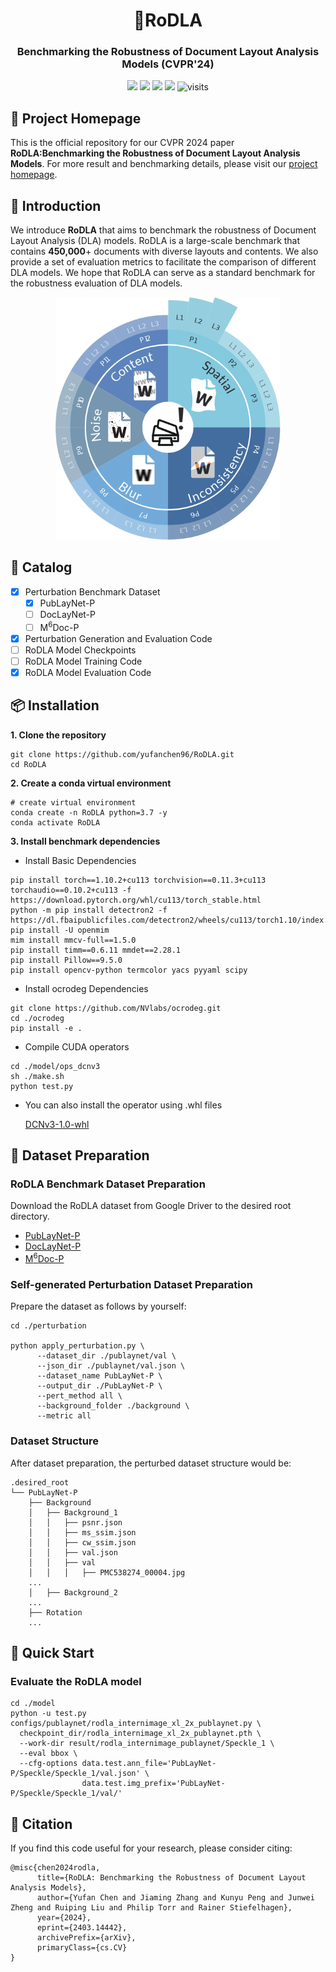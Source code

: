 <h1 align="center">📓RoDLA</h1>
<h3 align="center">Benchmarking the Robustness of Document Layout Analysis Models (CVPR'24)</h3>

<p align="center">
    <a href="https://arxiv.org/pdf/2403.14442.pdf">
    <img src="https://img.shields.io/badge/PDF-arXiv-brightgreen" /></a>
    <a href="https://yufanchen96.github.io/projects/RoDLA/">
    <img src="https://img.shields.io/badge/Project-Homepage-red" /></a>
    <a href="https://pytorch.org/get-started/previous-versions/#linux-and-windows">
    <img src="https://img.shields.io/badge/Framework-PyTorch%201.10.2-orange" /></a>
    <a href="https://github.com/yufanchen96/RoDLA/blob/main/LICENSE">
    <img src="https://img.shields.io/badge/License-Apache_2.0-blue.svg" /></a>
    <img alt="visits" src="https://hits.seeyoufarm.com/api/count/incr/badge.svg?url=https%3A%2F%2Fgithub.com%2Fyufanchen96%2FRoDLA&count_bg=%23A53DC8&title_bg=%23555555&icon=&icon_color=%23E7E7E7&title=Visits&edge_flat=false">
</p>

## 🏡 Project Homepage

This is the official repository for our CVPR 2024 paper **RoDLA:Benchmarking the Robustness of Document Layout Analysis Models**. For more result and benchmarking details, please visit our [project homepage](https://yufanchen96.github.io/projects/RoDLA/).
    
## 🔎 Introduction
We introduce **RoDLA** that aims to benchmark the robustness of Document Layout Analysis (DLA) models. RoDLA is a large-scale benchmark that contains **450,000**+ documents with diverse layouts and contents. 
We also provide a set of evaluation metrics to facilitate the comparison of different DLA models. We hope that RoDLA can serve as a standard benchmark for the robustness evaluation of DLA models.
<p align="center">
    <img src="assets/benchmark_v2.png" width="360" />
</p>

## 📝 Catalog
- [x] Perturbation Benchmark Dataset
  - [x] PubLayNet-P
  - [ ] DocLayNet-P
  - [ ] M<sup>6</sup>Doc-P
- [x] Perturbation Generation and Evaluation Code
- [ ] RoDLA Model Checkpoints
- [ ] RoDLA Model Training Code
- [x] RoDLA Model Evaluation Code

## 📦 Installation
**1. Clone the repository**
```
git clone https://github.com/yufanchen96/RoDLA.git
cd RoDLA
```

**2. Create a conda virtual environment**
```
# create virtual environment
conda create -n RoDLA python=3.7 -y
conda activate RoDLA
```

**3. Install benchmark dependencies**

- Install Basic Dependencies

```
pip install torch==1.10.2+cu113 torchvision==0.11.3+cu113 torchaudio==0.10.2+cu113 -f https://download.pytorch.org/whl/cu113/torch_stable.html
python -m pip install detectron2 -f https://dl.fbaipublicfiles.com/detectron2/wheels/cu113/torch1.10/index.html
pip install -U openmim
mim install mmcv-full==1.5.0
pip install timm==0.6.11 mmdet==2.28.1
pip install Pillow==9.5.0
pip install opencv-python termcolor yacs pyyaml scipy
```

- Install ocrodeg Dependencies
```
git clone https://github.com/NVlabs/ocrodeg.git
cd ./ocrodeg
pip install -e .
```

- Compile CUDA operators
```
cd ./model/ops_dcnv3
sh ./make.sh
python test.py
```
- You can also install the operator using .whl files

    [DCNv3-1.0-whl](https://github.com/OpenGVLab/InternImage/releases/tag/whl_files)

## 📂 Dataset Preparation

### RoDLA Benchmark Dataset Preparation
Download the RoDLA dataset from Google Driver to the desired root directory.
  - [PubLayNet-P](https://drive.google.com/file/d/1bfjaxb5fAjU7sFqtM3GfNYm0ynrB5Vwo/view?usp=drive_link)
  - [DocLayNet-P]()
  - [M<sup>6</sup>Doc-P]()

### Self-generated Perturbation Dataset Preparation
Prepare the dataset as follows by yourself:
```
cd ./perturbation

python apply_perturbation.py \
      --dataset_dir ./publaynet/val \
      --json_dir ./publaynet/val.json \
      --dataset_name PubLayNet-P \
      --output_dir ./PubLayNet-P \
      --pert_method all \
      --background_folder ./background \
      --metric all
```
### Dataset Structure

After dataset preparation, the perturbed dataset structure would be:
```
.desired_root
└── PubLayNet-P
    ├── Background
    │   ├── Background_1
    │   │   ├── psnr.json
    │   │   ├── ms_ssim.json
    │   │   ├── cw_ssim.json
    │   │   ├── val.json  
    │   │   ├── val
    │   │   │   ├── PMC538274_00004.jpg
    ...
    │   ├── Background_2
    ...
    ├── Rotation
    ...
```

## 🚀 Quick Start

### Evaluate the RoDLA model
```
cd ./model
python -u test.py configs/publaynet/rodla_internimage_xl_2x_publaynet.py \
  checkpoint_dir/rodla_internimage_xl_2x_publaynet.pth \
  --work-dir result/rodla_internimage_publaynet/Speckle_1 \
  --eval bbox \
  --cfg-options data.test.ann_file='PubLayNet-P/Speckle/Speckle_1/val.json' \
                data.test.img_prefix='PubLayNet-P/Speckle/Speckle_1/val/'
```

## 🌳 Citation
If you find this code useful for your research, please consider citing:
```
@misc{chen2024rodla,
      title={RoDLA: Benchmarking the Robustness of Document Layout Analysis Models}, 
      author={Yufan Chen and Jiaming Zhang and Kunyu Peng and Junwei Zheng and Ruiping Liu and Philip Torr and Rainer Stiefelhagen},
      year={2024},
      eprint={2403.14442},
      archivePrefix={arXiv},
      primaryClass={cs.CV}
}
```